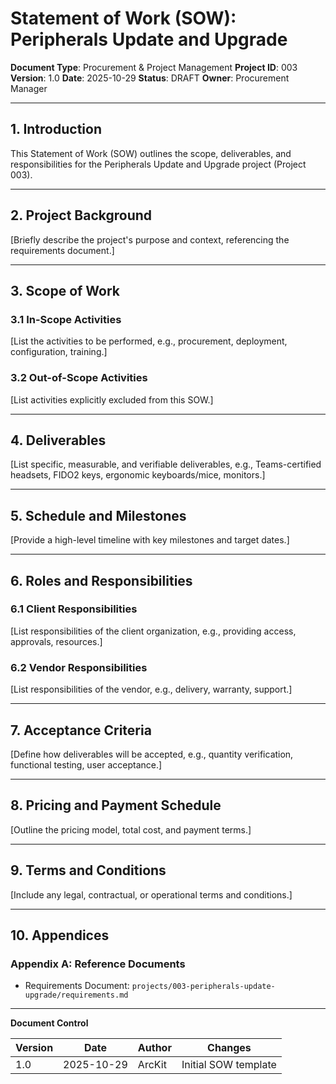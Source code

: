 # Statement of Work (SOW): Peripherals Update and Upgrade

**Document Type**: Procurement & Project Management
**Project ID**: 003
**Version**: 1.0
**Date**: 2025-10-29
**Status**: DRAFT
**Owner**: Procurement Manager

---

## 1. Introduction

This Statement of Work (SOW) outlines the scope, deliverables, and responsibilities for the Peripherals Update and Upgrade project (Project 003).

---

## 2. Project Background

[Briefly describe the project's purpose and context, referencing the requirements document.]

---

## 3. Scope of Work

### 3.1 In-Scope Activities

[List the activities to be performed, e.g., procurement, deployment, configuration, training.]

### 3.2 Out-of-Scope Activities

[List activities explicitly excluded from this SOW.]

---

## 4. Deliverables

[List specific, measurable, and verifiable deliverables, e.g., Teams-certified headsets, FIDO2 keys, ergonomic keyboards/mice, monitors.]

---

## 5. Schedule and Milestones

[Provide a high-level timeline with key milestones and target dates.]

---

## 6. Roles and Responsibilities

### 6.1 Client Responsibilities

[List responsibilities of the client organization, e.g., providing access, approvals, resources.]

### 6.2 Vendor Responsibilities

[List responsibilities of the vendor, e.g., delivery, warranty, support.]

---

## 7. Acceptance Criteria

[Define how deliverables will be accepted, e.g., quantity verification, functional testing, user acceptance.]

---

## 8. Pricing and Payment Schedule

[Outline the pricing model, total cost, and payment terms.]

---

## 9. Terms and Conditions

[Include any legal, contractual, or operational terms and conditions.]

---

## 10. Appendices

### Appendix A: Reference Documents

- Requirements Document: `projects/003-peripherals-update-upgrade/requirements.md`

---

**Document Control**

| Version | Date | Author | Changes |
|---------|------|--------|---------|
| 1.0 | 2025-10-29 | ArcKit | Initial SOW template |
